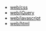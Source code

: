 - [web/css](web/css)
- [web/jQuery](web/jQuery)
- [web/javascript](web/javascript)
- [web/html](web/html)
